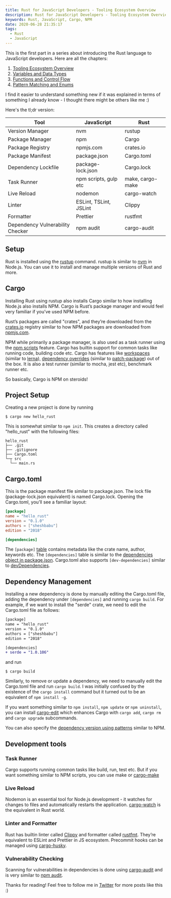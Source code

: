 ```yaml
---
title: Rust for JavaScript Developers - Tooling Ecosystem Overview
description: Rust for JavaScript Developers - Tooling Ecosystem Overview
keywords: Rust, JavaScript, Cargo, NPM
date: 2020-06-28 21:35:17
tags:
  - Rust
  - JavaScript
---
```


This is the first part in a series about introducing the Rust language to JavaScript developers. Here are all the chapters:

1. [Tooling Ecosystem Overview](http://www.sheshbabu.com/posts/rust-for-javascript-developers-tooling-ecosystem-overview/)
2. [Variables and Data Types](http://www.sheshbabu.com/posts/rust-for-javascript-developers-variables-and-data-types/)
3. [Functions and Control Flow](http://www.sheshbabu.com/posts/rust-for-javascript-developers-functions-and-control-flow/)
4. [Pattern Matching and Enums](http://www.sheshbabu.com/posts/rust-for-javascript-developers-pattern-matching-and-enums/)

I find it easier to understand something new if it was explained in terms of something I already know - I thought there might be others like me :)

Here's the tl;dr version:

| Tool                             | JavaScript             | Rust             |
| -------------------------------- | ---------------------- | ---------------- |
| Version Manager                  | nvm                    | rustup           |
| Package Manager                  | npm                    | Cargo            |
| Package Registry                 | npmjs.com              | crates.io        |
| Package Manifest                 | package.json           | Cargo.toml       |
| Dependency Lockfile              | package-lock.json      | Cargo.lock       |
| Task Runner                      | npm scripts, gulp etc  | make, cargo-make |
| Live Reload                      | nodemon                | cargo-watch      |
| Linter                           | ESLint, TSLint, JSLint | Clippy           |
| Formatter                        | Prettier               | rustfmt          |
| Dependency Vulnerability Checker | npm audit              | cargo-audit      |

## Setup

Rust is installed using the [rustup](https://rustup.rs) command. rustup is similar to [nvm](https://github.com/nvm-sh/nvm) in Node.js. You can use it to install and manage multiple versions of Rust and more.

## Cargo

Installing Rust using rustup also installs Cargo similar to how installing Node.js also installs NPM. Cargo is Rust’s package manager and would feel very familiar if you’ve used NPM before.

Rust’s packages are called "crates", and they’re downloaded from the [crates.io](https://crates.io) registry similar to how NPM packages are downloaded from [npmjs.com](https://www.npmjs.com).

NPM while primarily a package manager, is also used as a task runner using the [npm scripts](https://docs.npmjs.com/misc/scripts) feature. Cargo has builtin support for common tasks like running code, building code etc. Cargo has features like [workspaces](https://doc.rust-lang.org/cargo/reference/workspaces.html) (similar to [lerna](https://lerna.js.org)), [dependency overrides](https://doc.rust-lang.org/cargo/reference/overriding-dependencies.html) (similar to [patch-package](https://www.npmjs.com/package/patch-package)) out of the box. It is also a test runner (similar to mocha, jest etc), benchmark runner etc.

So basically, Cargo is NPM on steroids!

## Project Setup

Creating a new project is done by running

```shell
$ cargo new hello_rust
```

This is somewhat similar to `npm init`. This creates a directory called "hello_rust" with the following files:

```shell
hello_rust
├── .git
├── .gitignore
├── Cargo.toml
└─┬ src
  └── main.rs
```

## Cargo.toml

This is the package manifest file similar to package.json. The lock file (package-lock.json equivalent) is named Cargo.lock. Opening the Cargo.toml, you’ll see a familiar layout:

```toml
[package]
name = "hello_rust"
version = "0.1.0"
authors = ["sheshbabu"]
edition = "2018"

[dependencies]
```

The `[package]` [table](https://toml.io/en/v0.5.0#section-16) contains metadata like the crate name, author, keywords etc. The `[dependencies]` table is similar to the [dependencies object in package.json](https://docs.npmjs.com/files/package.json#dependencies). Cargo.toml also supports `[dev-dependencies]` similar to [devDependencies](https://docs.npmjs.com/files/package.json#devdependencies).

## Dependency Management

Installing a new dependency is done by manually editing the Cargo.toml file, adding the dependency under `[dependencies]` and running `cargo build`. For example, if we want to install the "serde" crate, we need to edit the Cargo.toml file as follows:

```diff
[package]
name = "hello_rust"
version = "0.1.0"
authors = ["sheshbabu"]
edition = "2018"

[dependencies]
+ serde = "1.0.106"
```

and run

```shell
$ cargo build
```

Similarly, to remove or update a dependency, we need to manually edit the Cargo.toml file and run `cargo build`. I was initially confused by the existence of the `cargo install` command but it turned out to be an equivalent of `npm install -g`.

If you want something similar to `npm install`, `npm update` or `npm uninstall`, you can install [cargo-edit](https://crates.io/crates/cargo-edit) which enhances Cargo with `cargo add`, `cargo rm` and `cargo upgrade` subcommands.

You can also specify the [dependency version using patterns](https://doc.rust-lang.org/cargo/reference/specifying-dependencies.html#caret-requirements) similar to NPM.

## Development tools

### Task Runner

Cargo supports running common tasks like build, run, test etc. But if you want something similar to NPM scripts, you can use make or [cargo-make](https://crates.io/crates/cargo-make)

### Live Reload

Nodemon is an essential tool for Node.js development - it watches for changes to files and automatically restarts the application. [cargo-watch](https://crates.io/crates/cargo-watch) is the equivalent in Rust world.

### Linter and Formatter

Rust has builtin linter called [Clippy](https://github.com/rust-lang/rust-clippy) and formatter called [rustfmt](https://github.com/rust-lang/rustfmt). They’re equivalent to ESLint and Prettier in JS ecosystem. Precommit hooks can be managed using [cargo-husky](https://crates.io/crates/cargo-husky).

### Vulnerability Checking

Scanning for vulnerabilities in dependencies is done using [cargo-audit](https://crates.io/crates/cargo-audit) and is very similar to [npm audit](https://docs.npmjs.com/cli/audit).

Thanks for reading! Feel free to follow me in [Twitter](https://twitter.com/sheshbabu) for more posts like this :)
